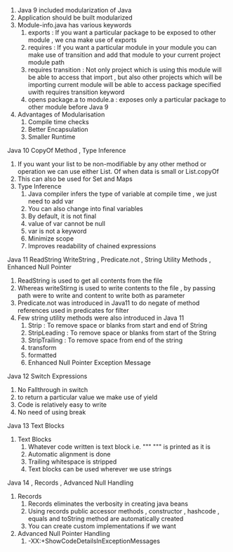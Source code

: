 1. Java 9 included modularization of Java
2. Application should be built modularized
3. Module-info.java has various keywords
    1. exports : If you want a particular package to be exposed to other module , we cna make use of exports
    2. requires : If you want a particular module in your module you can make use of transition and add that module to
       your current project module path
    3. requires transition : Not only project which is using this module will be able to access that import , but also
       other projects which will be importing current module will be able to access package specified uwith requires
       transition keyword
    4. opens package.a to module.a : exposes only a particular package to other module before Java 9
4. Advantages of Modularisation
    1. Compile time checks
    2. Better Encapsulation
    3. Smaller Runtime

Java 10 CopyOf Method , Type Inference

1. If you want your list to be non-modifiable by any other method or operation we can use either List. Of when data is
   small or List.copyOf
2. This can also be used for Set and Maps
3. Type Inference
    1. Java compiler infers the type of variable at compile time , we just need to add var
    2. You can also change into final variables
    3. By default, it is not final
    4. value of var cannot be null
    5. var is not a keyword
    6. Minimize scope
    7. Improves readability of chained expressions

Java 11 ReadString WriteString , Predicate.not , String Utility Methods , Enhanced Null Pointer

1. ReadString is used to get all contents from the file
2. Whereas writeStirng is used to write contents to the file , by passing path were to write and content to write both
   as parameter
3. Predicate.not was introduced in Java11 to do negate of method references used in predicates for filter
4. Few string utility methods were also introduced in Java 11
    1. Strip : To remove space or blanks from start and end of String
    2. StripLeading : To remove space or blanks from start of the String
    3. StripTrailing : To remove space from end of the string
    4. transform
    5. formatted
    6. Enhanced Null Pointer Exception Message

Java 12 Switch Expressions

1. No Fallthrough in switch
2. to return a particular value we make use of yield
3. Code is relatively easy to write
4. No need of using break

Java 13 Text Blocks

1. Text Blocks
    1. Whatever code written is text block i.e. """ """ is printed as it is
    2. Automatic alignment is done
    3. Trailing whitespace is stripped
    4. Text blocks can be used wherever we use strings

Java 14 , Records , Advanced Null Handling

1. Records
    1. Records eliminates the verbosity in creating java beans
    2. Using records public accessor methods , constructor , hashcode , equals and toString method are automatically
       created
    3. You can create custom implementations if we want
2. Advanced Null Pointer Handling
    1. -XX:+ShowCodeDetailsInExceptionMessages